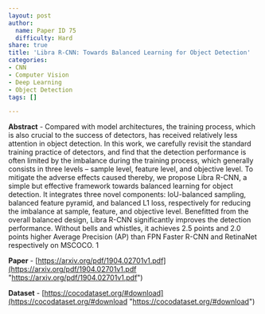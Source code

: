 ```yaml
---
layout: post
author:
  name: Paper ID 75
  difficulty: Hard
share: true
title: 'Libra R-CNN: Towards Balanced Learning for Object Detection'
categories:
- CNN
- Computer Vision
- Deep Learning
- Object Detection
tags: []

---
```

**Abstract** - Compared with model architectures, the training process, which is also crucial to the success of detectors, has received relatively less attention in object detection. In this work, we carefully revisit the standard training practice of detectors, and find that the detection performance is often limited by the imbalance during the training process, which generally consists in three levels – sample level, feature level, and objective level. To mitigate the adverse effects caused thereby, we propose Libra R-CNN, a simple but effective framework towards balanced learning for object detection. It integrates three novel components: IoU-balanced sampling, balanced feature pyramid, and balanced L1 loss, respectively for reducing the imbalance at sample, feature, and objective level. Benefitted from the overall balanced design, Libra R-CNN significantly improves the detection performance. Without bells and whistles, it achieves 2.5 points and 2.0 points higher Average Precision (AP) than FPN Faster R-CNN and RetinaNet respectively on MSCOCO. 1 

**Paper** - [https://arxiv.org/pdf/1904.02701v1.pdf](https://arxiv.org/pdf/1904.02701v1.pdf "https://arxiv.org/pdf/1904.02701v1.pdf") 

**Dataset** - [https://cocodataset.org/#download](https://cocodataset.org/#download "https://cocodataset.org/#download")